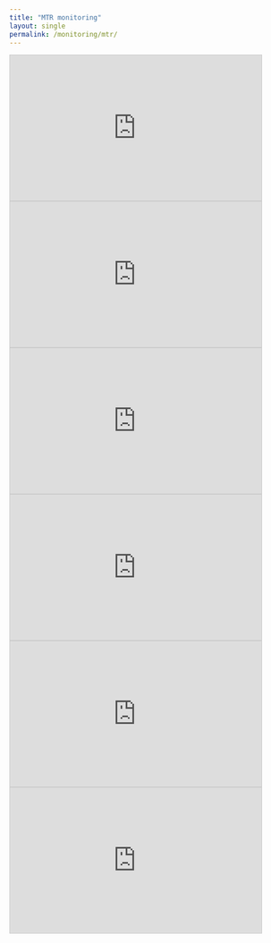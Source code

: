```yaml
---
title: "MTR monitoring"
layout: single
permalink: /monitoring/mtr/
---
```


<iframe width="450" height="260" style="border: 1px solid #cccccc;" src="https://thingspeak.com/channels/111286/charts/1?bgcolor=%23ffffff&color=%23d62020&dynamic=true&results=60&type=line"></iframe>
<iframe width="450" height="260" style="border: 1px solid #cccccc;" src="https://thingspeak.com/channels/111286/charts/2?bgcolor=%23ffffff&color=%23d62020&dynamic=true&results=60&type=line"></iframe>

<iframe width="450" height="260" style="border: 1px solid #cccccc;" src="https://thingspeak.com/channels/111286/charts/3?bgcolor=%23ffffff&color=%23d62020&dynamic=true&results=60&type=line"></iframe>
<iframe width="450" height="260" style="border: 1px solid #cccccc;" src="https://thingspeak.com/channels/111286/charts/4?bgcolor=%23ffffff&color=%23d62020&dynamic=true&results=60&type=line"></iframe>

<iframe width="450" height="260" style="border: 1px solid #cccccc;" src="https://thingspeak.com/channels/111286/charts/5?bgcolor=%23ffffff&color=%23d62020&dynamic=true&results=60&type=line"></iframe>
<iframe width="450" height="260" style="border: 1px solid #cccccc;" src="https://thingspeak.com/channels/111286/charts/6?bgcolor=%23ffffff&color=%23d62020&dynamic=true&results=60&type=line"></iframe>
